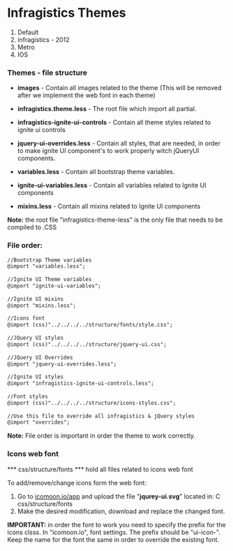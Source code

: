 
Infragistics Themes
=====================


1. Default
2. infragistics - 2012
3. Metro
4. IOS



### Themes - file structure


* **images** - Contain all images related to the theme (This will be removed after we implement the web font in each theme)
 
* **infragistics.theme.less** - The root file which import all partial.
 
* **infragistics-ignite-ui-controls** - Contain all theme styles related to ignite ui controls
 
* **jquery-ui-overrides.less** -  Contain all styles, that are needed, in order to make ignite UI component's to work properly witch jQueryUI components.
 
* **variables.less** - Contain all bootstrap theme variables.
 
* **ignite-ui-variables.less** - Contain all variables related to Ignite UI components
 
* **mixins.less** - Contain all mixins related to Ignite UI components


**Note:** the root file "infragistics-theme-less" is the only file that needs to be compiled to .CSS


### File order:

```diff
//Bootstrap Theme variables
@import "variables.less";
 
//Ignite UI Theme variables
@import "ignite-ui-variables";
 
//Ignite UI mixins
@import "mixins.less";
 
//Icons font
@import (css)"../../../../structure/fonts/style.css";
 
//JQuery UI styles
@import (css)"../../../../structure/jquery-ui.css";
 
//JQuery UI Overrides
@import "jquery-ui-overrides.less";
 
//Ignite UI styles
@import "infragistics-ignite-ui-controls.less";
 
//Font styles
@import (css)"../../../../structure/icons-styles.css";
 
//Use this file to override all infragistics & jQuery styles
@import "overrides";
```

**Note:** File order is important in order the theme to work correctly.




### Icons web font

*** css/structure/fonts ***
hold all files related to icons web font

To add/remove/change icons form the web font:
1. Go to [icomoon.io/app](icomoon.io/app) and upload the file "**jqurey-ui.svg**" located in: C css/structure/fonts
2. Make the desired modification, download and replace the changed font.



**IMPORTANT:**
in order the font to work you need to specify the prefix for the icons clsss. In "icomoon.io", font settings. The prefix should be "ui-icon-". Keep the name for the font the same in order to override the existing font.
